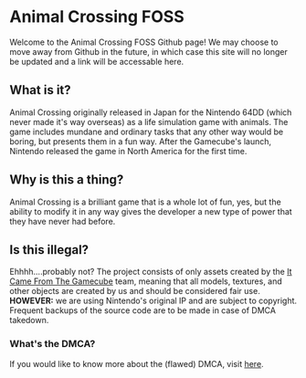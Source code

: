 # Animal Crossing FOSS
Welcome to the Animal Crossing FOSS Github page! We may choose to move away from Github in the future, in which case this site will no longer be updated and a link will be accessable here.

## What is it?
Animal Crossing originally released in Japan for the Nintendo 64DD (which never made it's way overseas) as a life simulation game with animals. The game includes mundane and ordinary tasks that any other way would be boring, but presents them in a fun way. After the Gamecube's launch, Nintendo released the game in North America for the first time.

## Why is this a thing?
Animal Crossing is a brilliant game that is a whole lot of fun, yes, but the ability to modify it in any way gives the developer a new type of power that they have never had before.

## Is this illegal?
Ehhhh....probably not? The project consists of only assets created by the [It Came From The Gamecube](https://www.videotoaster.neocities.org/itcamefromthegamecube "The project website") team, meaning that all models, textures, and other objects are created by us and should be considered fair use. **HOWEVER:** we are using Nintendo's original IP and are subject to copyright. Frequent backups of the source code are to be made in case of DMCA takedown.

### What's the DMCA?
If you would like to know more about the (flawed) DMCA, visit [here](https://en.wikipedia.org/wiki/DMCA).
